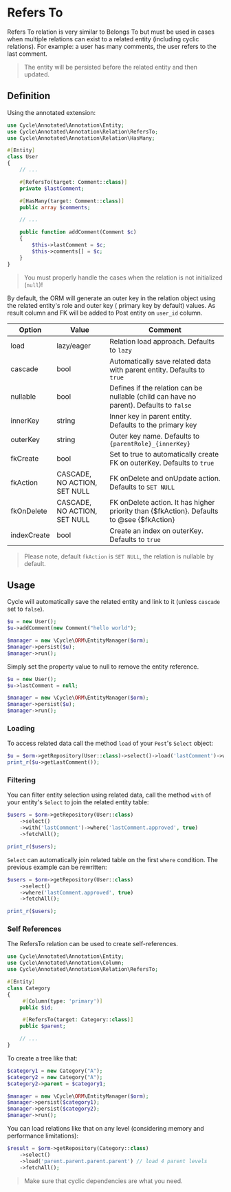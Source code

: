 # Refers To

Refers To relation is very similar to Belongs To but must be used in cases when multiple relations can exist to a
related entity (including cyclic relations). For example: a user has many comments, the user refers to the last comment.

> The entity will be persisted before the related entity and then updated.

## Definition

Using the annotated extension:

```php
use Cycle\Annotated\Annotation\Entity;
use Cycle\Annotated\Annotation\Relation\RefersTo;
use Cycle\Annotated\Annotation\Relation\HasMany;

#[Entity]
class User
{
    // ...

    #[RefersTo(target: Comment::class)]
    private $lastComment;

    #[HasMany(target: Comment::class)]
    public array $comments;

    // ...

    public function addComment(Comment $c)
    {
        $this->lastComment = $c;
        $this->comments[] = $c;
    }
}
```

> You must properly handle the cases when the relation is not initialized (`null`)!

By default, the ORM will generate an outer key in the relation object using the related entity's role and outer key (
primary key by default) values. As result column and FK will be added to Post entity on `user_id` column.

Option      | Value  | Comment
---         | ---    | ----
load        | lazy/eager | Relation load approach. Defaults to `lazy`
cascade     | bool   | Automatically save related data with parent entity. Defaults to `true`
nullable    | bool   | Defines if the relation can be nullable (child can have no parent). Defaults to `false`
innerKey    | string | Inner key in parent entity. Defaults to the primary key
outerKey    | string | Outer key name. Defaults to `{parentRole}_{innerKey}`
fkCreate    | bool   | Set to true to automatically create FK on outerKey. Defaults to `true`
fkAction    | CASCADE, NO ACTION, SET NULL | FK onDelete and onUpdate action. Defaults to `SET NULL`
fkOnDelete  | CASCADE, NO ACTION, SET NULL | FK onDelete action. It has higher priority than {$fkAction}. Defaults to @see {$fkAction}
indexCreate | bool   | Create an index on outerKey. Defaults to `true`

> Please note, default `fkAction` is `SET NULL`, the relation is nullable by default.

## Usage

Cycle will automatically save the related entity and link to it (unless `cascade` set to `false`).

```php
$u = new User();
$u->addComment(new Comment("hello world");

$manager = new \Cycle\ORM\EntityManager($orm);
$manager->persist($u);
$manager->run();
```

Simply set the property value to null to remove the entity reference.

```php
$u = new User();
$u->lastComment = null;

$manager = new \Cycle\ORM\EntityManager($orm);
$manager->persist($u);
$manager->run();
```

### Loading

To access related data call the method `load` of your `Post`'s `Select` object:

```php
$u = $orm->getRepository(User::class)->select()->load('lastComment')->wherePK(1)->fetchOne();
print_r($u->getLastComment());
```

### Filtering

You can filter entity selection using related data, call the method `with` of your entity's `Select` to join the related
entity table:

```php
$users = $orm->getRepository(User::class)
    ->select()
    ->with('lastComment')->where('lastComment.approved', true)
    ->fetchAll();

print_r($users);
```

`Select` can automatically join related table on the first `where` condition. The previous example can be rewritten:

```php
$users = $orm->getRepository(User::class)
    ->select()
    ->where('lastComment.approved', true)
    ->fetchAll();

print_r($users);
```

### Self References

The RefersTo relation can be used to create self-references.

```php
use Cycle\Annotated\Annotation\Entity;
use Cycle\Annotated\Annotation\Column;
use Cycle\Annotated\Annotation\Relation\RefersTo;

#[Entity]
class Category
{
     #[Column(type: 'primary')]
    public $id;

     #[RefersTo(target: Category::class)]
    public $parent;

    // ...
}
```

To create a tree like that:

```php
$category1 = new Category("A");
$category2 = new Category("A");
$category2->parent = $category1;

$manager = new \Cycle\ORM\EntityManager($orm);
$manager->persist($category1);
$manager->persist($category2);
$manager->run();
```

You can load relations like that on any level (considering memory and performance limitations):

```php
$result = $orm->getRepository(Category::class)
    ->select()
    ->load('parent.parent.parent.parent') // load 4 parent levels
    ->fetchAll();
```

> Make sure that cyclic dependencies are what you need.
